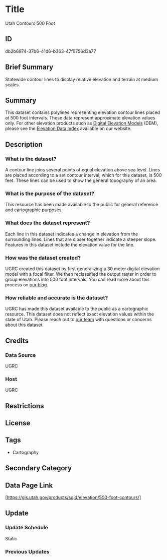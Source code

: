 # Title

Utah Contours 500 Foot

## ID

db2b6974-37b6-41d6-b363-47f9756d3a77

## Brief Summary

Statewide contour lines to display relative elevation and terrain at medium scales.

## Summary

This dataset contains polylines representing elevation contour lines placed at 500 foot intervals. These data represent approximate elevation values only. For other elevation products such as [Digital Elevation Models](https://gis.utah.gov/products/sgid/elevation/usgs-3d-elevation-program/) (DEM), please see the [Elevation Data Index](https://gis.utah.gov/products/sgid/elevation/) available on our website.

## Description

### What is the dataset?

A contour line joins several points of equal elevation above sea level. Lines are placed according to a set contour interval, which for this dataset, is 500 feet. These lines can be used to show the general topography of an area.

### What is the purpose of the dataset?

This resource has been made available to the public for general reference and cartographic purposes.

### What does the dataset represent?

Each line in this dataset indicates a change in elevation from the surrounding lines. Lines that are closer together indicate a steeper slope. Features in this dataset include the elevation value for the line.

### How was the dataset created?

UGRC created this dataset by first generalizing a 30 meter digital elevation model with a focal filter. We then reclassified the output raster in order to group elevations into 500 foot intervals. You can read more about this process on [our blog](https://gis.utah.gov/blog/2017-11-27-dumbing-down-terrain-with-contour-polygons/#dumbing-down-terrain-with-contour-polygons).

### How reliable and accurate is the dataset?

UGRC has made this dataset available to the public as a cartographic resource. This dataset does not reflect exact elevation values within the state of Utah. Please reach out to [our team](https://gis.utah.gov/contact/) with questions or concerns about this dataset.

## Credits

### Data Source

UGRC

### Host

UGRC

## Restrictions

## License

## Tags

- Cartography

## Secondary Category

## Data Page Link

[https://gis.utah.gov/products/sgid/elevation/500-foot-contours/]

## Update

### Update Schedule

Static

### Previous Updates
